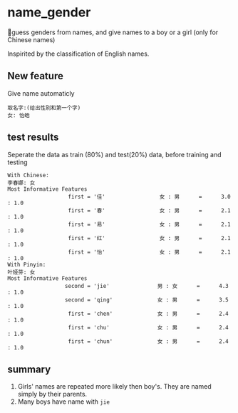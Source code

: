 # name_gender
👫guess genders from names, and give names to a boy or a girl (only for Chinese names)

Inspirited by the classification of English names.

## New feature
Give name automaticly

    取名字:(给出性别和第一个字)
    女: 怡皓

## test results
Seperate the data as train (80%) and test(20%) data, before training and testing

    With Chinese:
    李春娜: 女
    Most Informative Features
                       first = '佳'                 女 : 男      =      3.0 : 1.0
                       first = '春'                 女 : 男      =      2.1 : 1.0
                       first = '易'                 女 : 男      =      2.1 : 1.0
                       first = '红'                 女 : 男      =      2.1 : 1.0
                       first = '怡'                 女 : 男      =      2.1 : 1.0
    With Pinyin:
    叶娅芬: 女
    Most Informative Features
                      second = 'jie'               男 : 女      =      4.3 : 1.0
                      second = 'qing'              女 : 男      =      3.5 : 1.0
                       first = 'chen'              女 : 男      =      2.4 : 1.0
                       first = 'chu'               女 : 男      =      2.4 : 1.0
                       first = 'chun'              女 : 男      =      2.4 : 1.0

## summary
1. Girls' names are repeated more likely then boy's. They are named simply by their parents.
2. Many boys have name with `jie`
